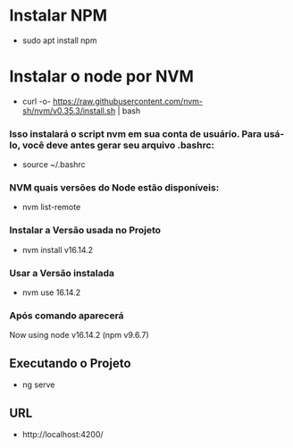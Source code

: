 # Instalar NPM
- sudo apt install npm

# Instalar o node por NVM

- curl -o- https://raw.githubusercontent.com/nvm-sh/nvm/v0.35.3/install.sh | bash

### Isso instalará o script nvm em sua conta de usuário. Para usá-lo, você deve antes gerar seu arquivo .bashrc:

- source ~/.bashrc

### NVM quais versões do Node estão disponíveis:
- nvm list-remote

### Instalar a Versão usada no Projeto
- nvm install v16.14.2

### Usar a Versão instalada
- nvm use 16.14.2

### Após comando aparecerá
Now using node v16.14.2 (npm v9.6.7)

## Executando o Projeto

- ng serve 

## URL 
- http://localhost:4200/

